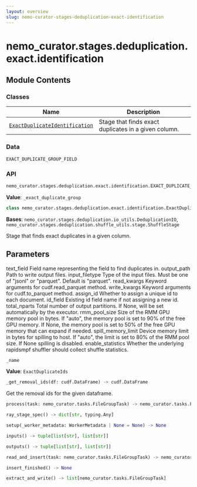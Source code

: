 ```yaml
---
layout: overview
slug: nemo-curator-stages-deduplication-exact-identification
---
```


# nemo_curator.stages.deduplication.exact.identification



## Module Contents

### Classes

| Name | Description |
|------|-------------|
| [`ExactDuplicateIdentification`](#nemo_curatorstagesdeduplicationexactidentificationexactduplicateidentification) | Stage that finds exact duplicates in a given column. |

### Data

`EXACT_DUPLICATE_GROUP_FIELD`

### API

```python
nemo_curator.stages.deduplication.exact.identification.EXACT_DUPLICATE_GROUP_FIELD
```

**Value**: `_exact_duplicate_group`


```python
class nemo_curator.stages.deduplication.exact.identification.ExactDuplicateIdentification(text_field: str, output_path: str, input_filetype: typing.Literal[jsonl, parquet] = 'parquet', read_kwargs: dict[str, typing.Any] | None = None, write_kwargs: dict[str, typing.Any] | None = None, assign_id: bool = True, id_field: str | None = None, total_nparts: int | None = None, rmm_pool_size: int | typing.Literal[auto] | None = 'auto', spill_memory_limit: int | typing.Literal[auto] | None = 'auto', enable_statistics: bool = False)
```

**Bases**: `nemo_curator.stages.deduplication.io_utils.DeduplicationIO`, `nemo_curator.stages.deduplication.shuffle_utils.stage.ShuffleStage`

Stage that finds exact duplicates in a given column.

Parameters
----------
text_field
    Field name representing the field to find duplicates in.
output_path
    Path to write output files.
input_filetype
    Type of the input files.
    Must be one of "jsonl" or "parquet". Default is "parquet".
read_kwargs
    Keyword arguments for cudf.read_parquet method.
write_kwargs
    Keyword arguments for cudf.to_parquet method.
assign_id
    Whether to assign a unique id to each document.
id_field
    Existing id field name if not assigning a new id.
total_nparts
    Total number of output partitions. If None, will be set automatically by the executor.
rmm_pool_size
    Size of the RMM GPU memory pool in bytes.
    If "auto", the memory pool is set to 90% of the free GPU memory.
    If None, the memory pool is set to 50% of the free GPU memory that can expand if needed.
spill_memory_limit
    Device memory limit in bytes for spilling to host.
    If "auto", the limit is set to 80% of the RMM pool size.
    If None spilling is disabled.
enable_statistics
    Whether the underlying rapidsmpf shuffler should collect shuffle statistics.

```python
_name
```

**Value**: `ExactDuplicateIds`


```python
_get_removal_ids(df: cudf.DataFrame) -> cudf.DataFrame
```

Get the removal ids for the given dataframe.


```python
process(task: nemo_curator.tasks.FileGroupTask) -> nemo_curator.tasks.FileGroupTask
```


```python
ray_stage_spec() -> dict[str, typing.Any]
```


```python
setup(_worker_metadata: WorkerMetadata | None = None) -> None
```


```python
inputs() -> tuple[list[str], list[str]]
```


```python
outputs() -> tuple[list[str], list[str]]
```


```python
read_and_insert(task: nemo_curator.tasks.FileGroupTask) -> nemo_curator.tasks.FileGroupTask
```


```python
insert_finished() -> None
```


```python
extract_and_write() -> list[nemo_curator.tasks.FileGroupTask]
```

